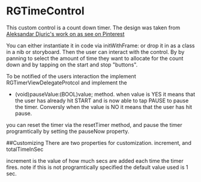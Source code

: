 # RGTimeControl

This custom control is a count down timer. The design was taken from 
 [ Aleksandar Djuric's work on as see on Pinterest](https://www.pinterest.com/pin/554294666613031165/)

You can either instantiate it in code via initWithFrame: or drop it in as a class in a nib or storyboard.
Then the user can interact with the control. By by panning to select the amount of time they want to 
allocate for the count down and by tapping on the start and stop "buttons". 

To be notified of the users interaction the implement RGTimerViewDelegateProtcol and implement the 
- (void)pauseValue:(BOOL)value; method. when value is YES it means that the user has already hit START
and is now able to tap PAUSE to pause the timer. Conversly when the value is NO it means that the user 
has hit pause. 

you can reset the timer via the resetTimer method, and pause the timer programtically by setting the
pauseNow property. 

##Customizing
There are two properties for customization. increment, and totalTimeInSec

   increment is the value of how much secs are added each time the timer fires. 
   note if this is not programtically specified the default value used is 1 sec.

